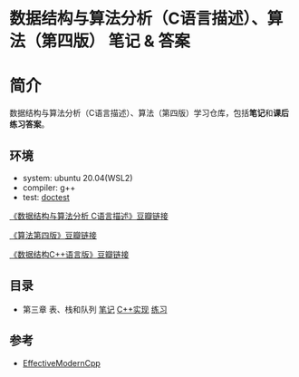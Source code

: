 # 数据结构与算法分析（C语言描述）、算法（第四版） 笔记 & 答案

# 简介
数据结构与算法分析（C语言描述）、算法（第四版）学习仓库，包括**笔记**和**课后练习答案**。

## 环境

- system: ubuntu 20.04(WSL2)
- compiler: g++
- test: [doctest](https://github.com/doctest/doctest)

[《数据结构与算法分析 C语言描述》豆瓣链接](https://book.douban.com/subject/1139426/)

[《算法第四版》豆瓣链接](https://book.douban.com/subject/19952400/)

[《数据结构C++语言版》豆瓣链接](https://book.douban.com/subject/25859528/)

## 目录

- 第三章 表、栈和队列 [笔记](./notes/ch03.md) [C++实现](./src/ch03/) [练习](./exercises/ch03.md)

## 参考
- [EffectiveModernCpp](https://cntransgroup.github.io/EffectiveModernCppChinese/)
